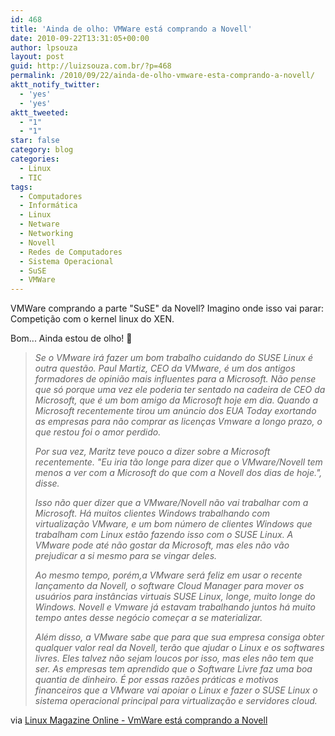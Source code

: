 ```yaml
---
id: 468
title: 'Ainda de olho: VMWare está comprando a Novell'
date: 2010-09-22T13:31:05+00:00
author: lpsouza
layout: post
guid: http://luizsouza.com.br/?p=468
permalink: /2010/09/22/ainda-de-olho-vmware-esta-comprando-a-novell/
aktt_notify_twitter:
  - 'yes'
  - 'yes'
aktt_tweeted:
  - "1"
  - "1"
star: false
category: blog
categories:
  - Linux
  - TIC
tags:
  - Computadores
  - Informática
  - Linux
  - Netware
  - Networking
  - Novell
  - Redes de Computadores
  - Sistema Operacional
  - SuSE
  - VMWare
---
```

VMWare comprando a parte "SuSE" da Novell? Imagino onde isso vai parar: Competição com o kernel linux do XEN.

Bom... Ainda estou de olho! 🙂

> _Se o VMware irá fazer um bom trabalho cuidando do SUSE Linux é outra questão. Paul Martiz, CEO da VMware, é um dos antigos formadores de opinião mais influentes para a Microsoft. Não pense que só porque uma vez ele poderia ter sentado na cadeira de CEO da Microsoft, que é um bom amigo da Microsoft hoje em dia. Quando a Microsoft recentemente tirou um anúncio dos EUA Today exortando as empresas para não comprar as licenças Vmware a longo prazo, o que restou foi o amor perdido._
>
> _Por sua vez, Maritz teve pouco a dizer sobre a Microsoft recentemente. "Eu iria tão longe para dizer que o VMware/Novell tem menos a ver com a Microsoft do que com a Novell dos dias de hoje.", disse._
>
> _Isso não quer dizer que a VMware/Novell não vai trabalhar com a Microsoft. Há muitos clientes Windows trabalhando com virtualização VMware, e um bom número de clientes Windows que trabalham com Linux estão fazendo isso com o SUSE Linux. A VMware pode até não gostar da Microsoft, mas eles não vão prejudicar a si mesmo para se vingar deles._
>
> _Ao mesmo tempo, porém,a VMware será feliz em usar o recente lançamento da Novell, o software Cloud Manager para mover os usuários para instâncias virtuais SUSE Linux, longe, muito longe do Windows. Novell e Vmware já estavam trabalhando juntos há muito tempo antes desse negócio começar a se materializar._
>
> _Além disso, a VMware sabe que para que sua empresa consiga obter qualquer valor real da Novell, terão que ajudar o Linux e os softwares livres. Eles talvez não sejam loucos por isso, mas eles não tem que ser. As empresas tem aprendido que o Software Livre faz uma boa quantia de dinheiro. É por essas razões práticas e motivos financeiros que a VMware vai apoiar o Linux e fazer o SUSE Linux o sistema operacional principal para virtualização e servidores cloud._

via [Linux Magazine Online - VmWare está comprando a Novell](http://www.linuxnewmedia.com.br/noticia/vmware_esta_comprando_a_novell)
